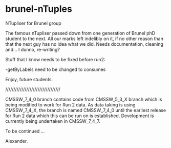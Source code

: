 brunel-nTuples
==============

NTupliser for Brunel group

The famous nTupliser passed down from one generation of Brunel phD student to the next. 
All our marks left indelibly on it, if no other reason than that the next guy has no idea what we did.
Needs documentation, cleaning and... I dunno, re-writing?

Stuff that I know needs to be fixed before run2:

-getByLabels need to be changed to consumes

Enjoy, future students.

//////////////////////////////////


CMSSW_7_4_0 branch contains code from CMSSW_5_3_X branch which is being modified to work for Run 2 data.
As data taking is using CMSSW_7_4_X, the branch is named CMSSW_7_4_0 until the earliest release for Run 2 data which this can be run on is established.
Development is currently being undertaken in CMSSW_7_4_7.

To be continued ...

Alexander.

